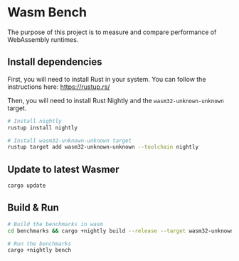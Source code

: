 
# Wasm Bench
The purpose of this project is to measure and compare performance of WebAssembly runtimes.

## Install dependencies

First, you will need to install Rust in your system.
You can follow the instructions here: https://rustup.rs/

Then, you will need to install Rust Nightly and the `wasm32-unknown-unknown` target.

```bash
# Install nightly
rustup install nightly

# Install wasm32-unknown-unknown target
rustup target add wasm32-unknown-unknown --toolchain nightly
```

## Update to latest Wasmer
```bash
cargo update
```

## Build & Run

```bash
# Build the benchmarks in wasm
cd benchmarks && cargo +nightly build --release --target wasm32-unknown-unknown && cd ..

# Run the benchmarks
cargo +nightly bench
```
